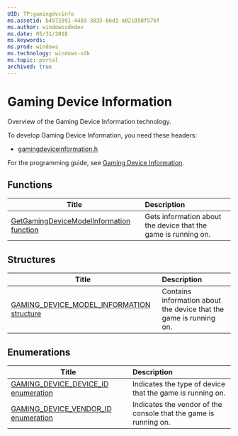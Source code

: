 ```yaml
---
UID: TP:gamingdvcinfo
ms.assetid: b4972891-4403-3035-b6d1-a021050f576f
ms.author: windowssdkdev
ms.date: 05/31/2018
ms.keywords: 
ms.prod: windows
ms.technology: windows-sdk
ms.topic: portal
archived: true
---
```


# Gaming Device Information



Overview of the Gaming Device Information technology.

To develop Gaming Device Information, you need these headers:

 * [gamingdeviceinformation.h](..\gamingdeviceinformation\index.md)

For the programming guide, see [Gaming Device Information](/previous-versions/windows/desktop/gamingdvcinfo).

## Functions

| Title   | Description   |
| ---- |:---- |
| [GetGamingDeviceModelInformation function](..\gamingdeviceinformation\nf-gamingdeviceinformation-getgamingdevicemodelinformation.md) | Gets information about the device that the game is running on. |

## Structures

| Title   | Description   |
| ---- |:---- |
| [GAMING_DEVICE_MODEL_INFORMATION structure](..\gamingdeviceinformation\ns-gamingdeviceinformation-gaming_device_model_information.md) | Contains information about the device that the game is running on. |

## Enumerations

| Title   | Description   |
| ---- |:---- |
| [GAMING_DEVICE_DEVICE_ID enumeration](..\gamingdeviceinformation\ne-gamingdeviceinformation-gaming_device_device_id.md) | Indicates the type of device that the game is running on. |
| [GAMING_DEVICE_VENDOR_ID enumeration](..\gamingdeviceinformation\ne-gamingdeviceinformation-gaming_device_vendor_id.md) | Indicates the vendor of the console that the game is running on. |
